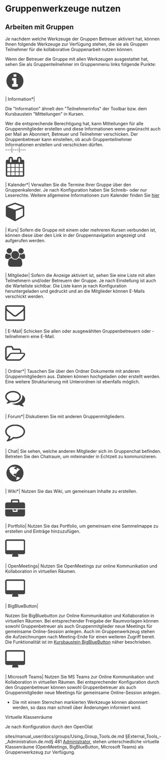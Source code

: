 # Gruppenwerkzeuge nutzen

## Arbeiten mit Gruppen

Je nachdem welche Werkzeuge der Gruppen Betreuer aktiviert hat, können Ihnen
folgende Werkzeuge zur Verfügung stehen, die sie als Gruppen Teilnehmer für
die kollaborative Gruppenarbeit nutzen können.

Wenn der Betreuer die Gruppe mit allen Werkzeugen ausgestattet hat, sehen Sie
als Gruppenteilnehmer im Gruppenmenu links folgende Punkte:

![](assets/infomessage.png)

| Information*|

Die "Information" ähnelt den "Teilnehmerinfos" der Toolbar bzw. dem
Kursbaustein "Mitteilungen" in Kursen.

Wer die entsprechende Berechtigung hat, kann Mitteilungen für alle
Gruppenmitglieder erstellen und diese Informationen wenn gewünscht auch per
Mail an Abonniert, Betreuer und Teilnehmer verschicken. Der Gruppenbetreuer
kann einstellen, ob acuh Gruppenteilnehmer Informationen erstellen und
verschicken dürfen.  
---|---|---  
  
![](assets/calendar.png)

| Kalender*| Verwalten Sie die Termine Ihrer Gruppe über den Gruppenkalender.
Je nach Konfiguration haben Sie Schreib- oder nur Leserechte. Weitere
allgemeine Informationen zum Kalender finden Sie [hier](../personal/Calendar.de.md)  
  
![](assets/course.png)

| Kurs| Sofern die Gruppe mit einem oder mehreren Kursen verbunden ist, können
diese über den Link in der Gruppennavigation angezeigt und  aufgerufen werden.  
  
![](assets/members.png)

| Mitglieder| Sofern die Anzeige aktiviert ist, sehen Sie eine Liste mit allen
Teilnehmern und/oder Betreuern der Gruppe. Je nach Einstellung ist auch die
Warteliste sichtbar. Die Liste kann je nach Konfiguration heruntergeladen und
gedruckt und an die Mitglieder können E-Mails verschickt werden.  
  
![](assets/contact.png)

| E-Mail| Schicken Sie allen oder ausgewählten Gruppenbetreuern oder
-teilnehmern eine E-Mail.  
  
![](assets/folder.png)

| Ordner*| Tauschen Sie über den Ordner Dokumente mit anderen
Gruppenmitgliedern aus. Dateien können hochgeladen oder erstellt werden. Eine
weitere Strukturierung mit Unterordnen ist ebenfalls möglich.  
  
![](assets/forum.png)

| Forum*| Diskutieren Sie mit anderen Gruppenmitgliedern.  
  
![](assets/chat_icon.png)

| Chat| Sie sehen, welche anderen Mitglieder sich im Gruppenchat befinden.
Betreten Sie den Chatraum, um miteinander in Echtzeit zu kommunizieren.  
  
![](assets/wiki.png)

| Wiki*| Nutzen Sie das Wiki, um gemeinsam Inhalte zu erstellen.  
  
![](assets/portfolio_434343_64.png)

| Portfolio| Nutzen Sie das Portfolio, um gemeinsam eine Sammelmappe zu
erstellen und Einträge hinzuzufügen.  
  
![](assets/openmeetings.png)

| OpenMeetings| Nutzen Sie OpenMeetings zur online Kommunikation und
Kollaboration in virtuellen Räumen.  
  
![](assets/openmeetings.png)

| BigBlueButton|

Nutzen Sie BigBluebutton zur Online Kommunikation und Kollaboration in
virtuellen Räumen. Bei entsprechender Freigabe der Raumvorlagen können sowohl
Gruppenbetreuer als auch Gruppenmitglieder neue Meetings für gemeinsame
Online-Session anlegen. Auch im Gruppenwerkzeug stehen die Aufzeichnungen nach
Meeting-Ende für einen weiteren Zugriff bereit. Die Funktionalität ist im
[Kursbaustein BigBlueButton](../course_elements/Course_element_BigBlueButton.de.md) näher
beschrieben.  
  
![](assets/openmeetings.png)

| Microsoft Teams| Nutzen Sie MS Teams zur Online Kommunikation und
Kollaboration in virtuellen Räumen. Bei entsprechender Konfiguration durch den
Gruppenbetreuer können sowohl Gruppenbetreuer als auch Gruppenmitglieder neue
Meetings für gemeinsame Online-Session anlegen.  
  
  

* Die mit einem Sternchen markierten Werkzeuge können abonniert werden, so dass man schnell über Änderungen informiert wird.

  

Virtuelle Klassenräume

Je nach Konfiguration durch den OpenOlat

sites/manual_user/docs/groups/Using_Group_Tools.de.md §External_Tools_-_Administration.de.md§ 481
[Administrator](../../manual_admin/administration/External_Tools_-_Administration.de.md), stehen
unterschiedliche virtuelle Klassenräume (OpenMeetings, BigBlueButton,
Microsoft Teams) als Gruppenwerkzeug zur Verfügung.

